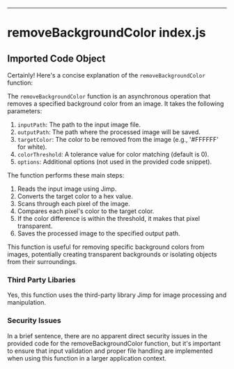 

  

  

  

  

---
# removeBackgroundColor index.js
## Imported Code Object
Certainly! Here's a concise explanation of the `removeBackgroundColor` function:

The `removeBackgroundColor` function is an asynchronous operation that removes a specified background color from an image. It takes the following parameters:

1. `inputPath`: The path to the input image file.
2. `outputPath`: The path where the processed image will be saved.
3. `targetColor`: The color to be removed from the image (e.g., '#FFFFFF' for white).
4. `colorThreshold`: A tolerance value for color matching (default is 0).
5. `options`: Additional options (not used in the provided code snippet).

The function performs these main steps:

1. Reads the input image using Jimp.
2. Converts the target color to a hex value.
3. Scans through each pixel of the image.
4. Compares each pixel's color to the target color.
5. If the color difference is within the threshold, it makes that pixel transparent.
6. Saves the processed image to the specified output path.

This function is useful for removing specific background colors from images, potentially creating transparent backgrounds or isolating objects from their surroundings.

### Third Party Libaries

Yes, this function uses the third-party library Jimp for image processing and manipulation.

### Security Issues

In a brief sentence, there are no apparent direct security issues in the provided code for the removeBackgroundColor function, but it's important to ensure that input validation and proper file handling are implemented when using this function in a larger application context.


  